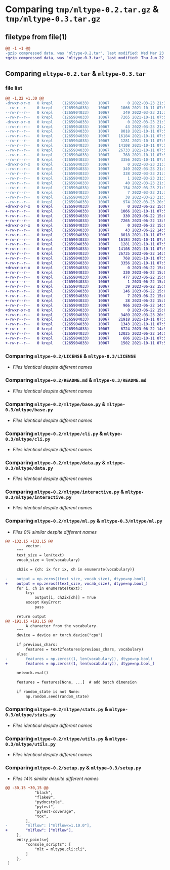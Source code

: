 # Comparing `tmp/mltype-0.2.tar.gz` & `tmp/mltype-0.3.tar.gz`

## filetype from file(1)

```diff
@@ -1 +1 @@
-gzip compressed data, was "mltype-0.2.tar", last modified: Wed Mar 23 21:32:43 2022, max compression
+gzip compressed data, was "mltype-0.3.tar", last modified: Thu Jun 22 15:01:22 2023, max compression
```

## Comparing `mltype-0.2.tar` & `mltype-0.3.tar`

### file list

```diff
@@ -1,22 +1,30 @@
-drwxr-xr-x   0 krepl    (1265904033)    10067        0 2022-03-23 21:32:43.404312 mltype-0.2/
--rw-r--r--   0 krepl    (1265904033)    10067     1066 2021-10-11 07:51:10.000000 mltype-0.2/LICENSE
--rw-r--r--   0 krepl    (1265904033)    10067      349 2022-03-23 21:32:43.404191 mltype-0.2/PKG-INFO
--rw-r--r--   0 krepl    (1265904033)    10067     7265 2021-10-11 07:51:10.000000 mltype-0.2/README.md
-drwxr-xr-x   0 krepl    (1265904033)    10067        0 2022-03-23 21:32:43.403273 mltype-0.2/mltype/
--rw-r--r--   0 krepl    (1265904033)    10067       43 2022-03-23 21:23:16.000000 mltype-0.2/mltype/__init__.py
--rw-r--r--   0 krepl    (1265904033)    10067     8018 2021-10-11 07:51:10.000000 mltype-0.2/mltype/base.py
--rw-r--r--   0 krepl    (1265904033)    10067    16184 2021-10-11 07:51:10.000000 mltype-0.2/mltype/cli.py
--rw-r--r--   0 krepl    (1265904033)    10067     1281 2021-10-11 07:51:10.000000 mltype-0.2/mltype/data.py
--rw-r--r--   0 krepl    (1265904033)    10067    14108 2021-10-11 07:51:10.000000 mltype-0.2/mltype/interactive.py
--rw-r--r--   0 krepl    (1265904033)    10067    26733 2021-10-11 07:51:10.000000 mltype-0.2/mltype/ml.py
--rw-r--r--   0 krepl    (1265904033)    10067      768 2021-10-11 07:51:10.000000 mltype-0.2/mltype/stats.py
--rw-r--r--   0 krepl    (1265904033)    10067     3356 2021-10-11 07:51:10.000000 mltype-0.2/mltype/utils.py
-drwxr-xr-x   0 krepl    (1265904033)    10067        0 2022-03-23 21:32:43.404038 mltype-0.2/mltype.egg-info/
--rw-r--r--   0 krepl    (1265904033)    10067      349 2022-03-23 21:32:43.000000 mltype-0.2/mltype.egg-info/PKG-INFO
--rw-r--r--   0 krepl    (1265904033)    10067      338 2022-03-23 21:32:43.000000 mltype-0.2/mltype.egg-info/SOURCES.txt
--rw-r--r--   0 krepl    (1265904033)    10067        1 2022-03-23 21:32:43.000000 mltype-0.2/mltype.egg-info/dependency_links.txt
--rw-r--r--   0 krepl    (1265904033)    10067       40 2022-03-23 21:32:43.000000 mltype-0.2/mltype.egg-info/entry_points.txt
--rw-r--r--   0 krepl    (1265904033)    10067      154 2022-03-23 21:32:43.000000 mltype-0.2/mltype.egg-info/requires.txt
--rw-r--r--   0 krepl    (1265904033)    10067        7 2022-03-23 21:32:43.000000 mltype-0.2/mltype.egg-info/top_level.txt
--rw-r--r--   0 krepl    (1265904033)    10067       38 2022-03-23 21:32:43.404357 mltype-0.2/setup.cfg
--rw-r--r--   0 krepl    (1265904033)    10067      974 2022-03-23 20:34:37.000000 mltype-0.2/setup.py
+drwxr-xr-x   0 krepl    (1265904033)    10067        0 2023-06-22 15:01:22.106242 mltype-0.3/
+-rw-r--r--   0 krepl    (1265904033)    10067     1066 2021-10-11 07:51:10.000000 mltype-0.3/LICENSE
+-rw-r--r--   0 krepl    (1265904033)    10067      330 2023-06-22 15:01:22.106107 mltype-0.3/PKG-INFO
+-rw-r--r--   0 krepl    (1265904033)    10067     7265 2023-06-22 13:55:31.000000 mltype-0.3/README.md
+drwxr-xr-x   0 krepl    (1265904033)    10067        0 2023-06-22 15:01:22.103865 mltype-0.3/mltype/
+-rw-r--r--   0 krepl    (1265904033)    10067       43 2023-06-22 14:57:19.000000 mltype-0.3/mltype/__init__.py
+-rw-r--r--   0 krepl    (1265904033)    10067     8018 2021-10-11 07:51:10.000000 mltype-0.3/mltype/base.py
+-rw-r--r--   0 krepl    (1265904033)    10067    16184 2021-10-11 07:51:10.000000 mltype-0.3/mltype/cli.py
+-rw-r--r--   0 krepl    (1265904033)    10067     1281 2021-10-11 07:51:10.000000 mltype-0.3/mltype/data.py
+-rw-r--r--   0 krepl    (1265904033)    10067    14108 2021-10-11 07:51:10.000000 mltype-0.3/mltype/interactive.py
+-rw-r--r--   0 krepl    (1265904033)    10067    26735 2023-06-22 14:57:07.000000 mltype-0.3/mltype/ml.py
+-rw-r--r--   0 krepl    (1265904033)    10067      768 2021-10-11 07:51:10.000000 mltype-0.3/mltype/stats.py
+-rw-r--r--   0 krepl    (1265904033)    10067     3356 2021-10-11 07:51:10.000000 mltype-0.3/mltype/utils.py
+drwxr-xr-x   0 krepl    (1265904033)    10067        0 2023-06-22 15:01:22.104579 mltype-0.3/mltype.egg-info/
+-rw-r--r--   0 krepl    (1265904033)    10067      330 2023-06-22 15:01:22.000000 mltype-0.3/mltype.egg-info/PKG-INFO
+-rw-r--r--   0 krepl    (1265904033)    10067      477 2023-06-22 15:01:22.000000 mltype-0.3/mltype.egg-info/SOURCES.txt
+-rw-r--r--   0 krepl    (1265904033)    10067        1 2023-06-22 15:01:22.000000 mltype-0.3/mltype.egg-info/dependency_links.txt
+-rw-r--r--   0 krepl    (1265904033)    10067       39 2023-06-22 15:01:22.000000 mltype-0.3/mltype.egg-info/entry_points.txt
+-rw-r--r--   0 krepl    (1265904033)    10067      146 2023-06-22 15:01:22.000000 mltype-0.3/mltype.egg-info/requires.txt
+-rw-r--r--   0 krepl    (1265904033)    10067        7 2023-06-22 15:01:22.000000 mltype-0.3/mltype.egg-info/top_level.txt
+-rw-r--r--   0 krepl    (1265904033)    10067       38 2023-06-22 15:01:22.106283 mltype-0.3/setup.cfg
+-rw-r--r--   0 krepl    (1265904033)    10067      966 2023-06-22 14:57:07.000000 mltype-0.3/setup.py
+drwxr-xr-x   0 krepl    (1265904033)    10067        0 2023-06-22 15:01:22.105858 mltype-0.3/tests/
+-rw-r--r--   0 krepl    (1265904033)    10067     3489 2022-03-23 20:34:37.000000 mltype-0.3/tests/test_base.py
+-rw-r--r--   0 krepl    (1265904033)    10067    21918 2021-10-11 07:51:10.000000 mltype-0.3/tests/test_cli.py
+-rw-r--r--   0 krepl    (1265904033)    10067     1343 2021-10-11 07:51:10.000000 mltype-0.3/tests/test_data.py
+-rw-r--r--   0 krepl    (1265904033)    10067     6724 2023-06-22 14:57:07.000000 mltype-0.3/tests/test_interactive.py
+-rw-r--r--   0 krepl    (1265904033)    10067    12025 2023-06-22 14:57:07.000000 mltype-0.3/tests/test_ml.py
+-rw-r--r--   0 krepl    (1265904033)    10067      606 2021-10-11 07:51:10.000000 mltype-0.3/tests/test_stats.py
+-rw-r--r--   0 krepl    (1265904033)    10067     1502 2021-10-11 07:51:10.000000 mltype-0.3/tests/test_utils.py
```

### Comparing `mltype-0.2/LICENSE` & `mltype-0.3/LICENSE`

 * *Files identical despite different names*

### Comparing `mltype-0.2/README.md` & `mltype-0.3/README.md`

 * *Files identical despite different names*

### Comparing `mltype-0.2/mltype/base.py` & `mltype-0.3/mltype/base.py`

 * *Files identical despite different names*

### Comparing `mltype-0.2/mltype/cli.py` & `mltype-0.3/mltype/cli.py`

 * *Files identical despite different names*

### Comparing `mltype-0.2/mltype/data.py` & `mltype-0.3/mltype/data.py`

 * *Files identical despite different names*

### Comparing `mltype-0.2/mltype/interactive.py` & `mltype-0.3/mltype/interactive.py`

 * *Files identical despite different names*

### Comparing `mltype-0.2/mltype/ml.py` & `mltype-0.3/mltype/ml.py`

 * *Files 0% similar despite different names*

```diff
@@ -132,15 +132,15 @@
         vector.
     """
     text_size = len(text)
     vocab_size = len(vocabulary)
 
     ch2ix = {ch: ix for ix, ch in enumerate(vocabulary)}
 
-    output = np.zeros((text_size, vocab_size), dtype=np.bool)
+    output = np.zeros((text_size, vocab_size), dtype=np.bool_)
     for i, ch in enumerate(text):
         try:
             output[i, ch2ix[ch]] = True
         except KeyError:
             pass
 
     return output
@@ -191,15 +191,15 @@
         A character from the vocabulary.
     """
     device = device or torch.device("cpu")
 
     if previous_chars:
         features = text2features(previous_chars, vocabulary)
     else:
-        features = np.zeros((1, len(vocabulary)), dtype=np.bool)
+        features = np.zeros((1, len(vocabulary)), dtype=np.bool_)
 
     network.eval()
 
     features = features[None, ...]  # add batch dimension
 
     if random_state is not None:
         np.random.seed(random_state)
```

### Comparing `mltype-0.2/mltype/stats.py` & `mltype-0.3/mltype/stats.py`

 * *Files identical despite different names*

### Comparing `mltype-0.2/mltype/utils.py` & `mltype-0.3/mltype/utils.py`

 * *Files identical despite different names*

### Comparing `mltype-0.2/setup.py` & `mltype-0.3/setup.py`

 * *Files 14% similar despite different names*

```diff
@@ -30,15 +30,15 @@
             "black",
             "flake8",
             "pydocstyle",
             "pytest",
             "pytest-coverage",
             "tox",
         ],
-        "mlflow": ["mlflow<=1.10.0"],
+        "mlflow": ["mlflow"],
     },
     entry_points={
         "console_scripts": [
             "mlt = mltype.cli:cli",
         ]
     },
 )
```


